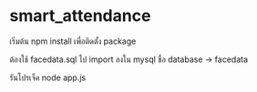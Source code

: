 # smart_attendance


เริ่มต้น npm install เพื่อติดตั้ง package





ต้องใช้ facedata.sql ไป import ลงใน mysql ชื่อ database -> facedata

รันโปรเจ็ค node app.js
